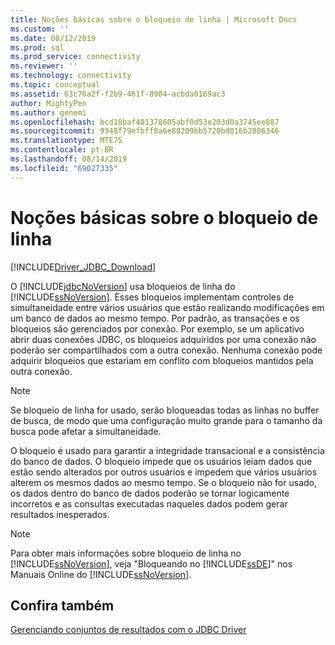 ```yaml
---
title: Noções básicas sobre o bloqueio de linha | Microsoft Docs
ms.custom: ''
ms.date: 08/12/2019
ms.prod: sql
ms.prod_service: connectivity
ms.reviewer: ''
ms.technology: connectivity
ms.topic: conceptual
ms.assetid: 63c76a2f-f2b9-461f-8904-acbda0169ac3
author: MightyPen
ms.author: genemi
ms.openlocfilehash: bcd18baf401378605abf0d53e203d0a3745ee887
ms.sourcegitcommit: 9348f79efbff8a6e88209bb5720bd016b2806346
ms.translationtype: MTE75
ms.contentlocale: pt-BR
ms.lasthandoff: 08/14/2019
ms.locfileid: "69027335"
---
```

# <a name="understanding-row-locking"></a>Noções básicas sobre o bloqueio de linha

[!INCLUDE[Driver_JDBC_Download](../../includes/driver_jdbc_download.md)]

O [!INCLUDE[jdbcNoVersion](../../includes/jdbcnoversion_md.md)] usa bloqueios de linha do [!INCLUDE[ssNoVersion](../../includes/ssnoversion-md.md)]. Esses bloqueios implementam controles de simultaneidade entre vários usuários que estão realizando modificações em um banco de dados ao mesmo tempo. Por padrão, as transações e os bloqueios são gerenciados por conexão. Por exemplo, se um aplicativo abrir duas conexões JDBC, os bloqueios adquiridos por uma conexão não poderão ser compartilhados com a outra conexão. Nenhuma conexão pode adquirir bloqueios que estariam em conflito com bloqueios mantidos pela outra conexão.

> [!NOTE]  
> Se bloqueio de linha for usado, serão bloqueadas todas as linhas no buffer de busca, de modo que uma configuração muito grande para o tamanho da busca pode afetar a simultaneidade.

O bloqueio é usado para garantir a integridade transacional e a consistência do banco de dados. O bloqueio impede que os usuários leiam dados que estão sendo alterados por outros usuários e impedem que vários usuários alterem os mesmos dados ao mesmo tempo. Se o bloqueio não for usado, os dados dentro do banco de dados poderão se tornar logicamente incorretos e as consultas executadas naqueles dados podem gerar resultados inesperados.

> [!NOTE]  
> Para obter mais informações sobre bloqueio de linha no [!INCLUDE[ssNoVersion](../../includes/ssnoversion-md.md)], veja "Bloqueando no [!INCLUDE[ssDE](../../includes/ssde_md.md)]" nos Manuais Online do [!INCLUDE[ssNoVersion](../../includes/ssnoversion-md.md)].

## <a name="see-also"></a>Confira também

[Gerenciando conjuntos de resultados com o JDBC Driver](../../connect/jdbc/managing-result-sets-with-the-jdbc-driver.md)
